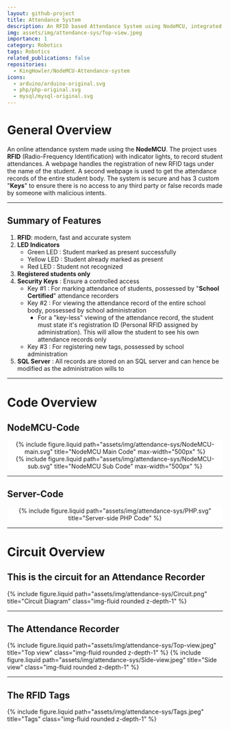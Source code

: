 ```yaml
---
layout: github-project
title: Attendance System
description: An RFID based Attendance System using NodeMCU, integrated with an SQL server.
img: assets/img/attendance-sys/Top-view.jpeg
importance: 1
category: Robotics
tags: Robotics
related_publications: false
repositories:
  - KingHowler/NodeMCU-Attendance-system
icons:
  - arduino/arduino-original.svg
  - php/php-original.svg
  - mysql/mysql-original.svg
---
```


# General Overview

An online attendance system made using the **NodeMCU**. The project uses **RFID** (Radio-Frequency Identification) with indicator lights, to record student attendances. A webpage handles the registration of new RFID tags under the name of the student. A second webpage is used to get the attendance records of the entire student body. The system is secure and has 3 custom "**Keys**" to ensure there is no access to any third party or false records made by someone with malicious intents.

---

## Summary of Features

1. **RFID**: modern, fast and accurate system
2. **LED Indicators**
   - Green LED : Student marked as present successfully
   - Yellow LED : Student already marked as present
   - Red LED : Student not recognized
3. **Registered students only**
4. **Security Keys** : Ensure a controlled access
   - Key #1 : For marking attendance of students, possessed by "**School Certified**" attendance recorders
   - Key #2 : For viewing the attendance record of the entire school body, possessed by school administration
     - For a "key-less" viewing of the attendance record, the student must state it's registration ID (Personal RFID assigned by administration). This will allow the student to see his own attendance records only
   - Key #3 : For registering new tags, possessed by school administration
5. **SQL Server** : All records are stored on an SQL server and can hence be modified as the administration wills to

---

# Code Overview

## NodeMCU-Code

<div align="center" style="background-color : #FFFFFF" class="img-fluid rounded z-depth-1">
  {% include figure.liquid path="assets/img/attendance-sys/NodeMCU-main.svg" title="NodeMCU Main Code" max-width="500px" %}
</div>
<div align="center" style="background-color : #FFFFFF" class="img-fluid rounded z-depth-1">
  {% include figure.liquid path="assets/img/attendance-sys/NodeMCU-sub.svg" title="NodeMCU Sub Code" max-width="500px" %}
</div>

---

## Server-Code

<div align="center" style="background-color : #FFFFFF" class="img-fluid rounded z-depth-1">
  {% include figure.liquid path="assets/img/attendance-sys/PHP.svg" title="Server-side PHP Code" %}
</div>

---

# Circuit Overview

## This is the circuit for an Attendance Recorder

{% include figure.liquid path="assets/img/attendance-sys/Circuit.png" title="Circuit Diagram" class="img-fluid rounded z-depth-1" %}

---

## The Attendance Recorder

{% include figure.liquid path="assets/img/attendance-sys/Top-view.jpeg" title="Top view" class="img-fluid rounded z-depth-1" %}
{% include figure.liquid path="assets/img/attendance-sys/Side-view.jpeg" title="Side view" class="img-fluid rounded z-depth-1" %}

---

## The RFID Tags

{% include figure.liquid path="assets/img/attendance-sys/Tags.jpeg" title="Tags" class="img-fluid rounded z-depth-1" %}
